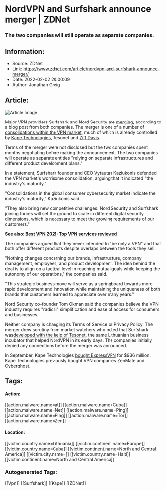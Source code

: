 # NordVPN and Surfshark announce merger | ZDNet
### The two companies will still operate as separate companies.

## Information:
+ Source: ZDNet
+ Link: https://www.zdnet.com/article/nordvpn-and-surfshark-announce-merger/
+ Date: 2022-02-02 20:00:09
+ Author: Jonathan Greig


## Article:
![Article Image](https://www.zdnet.com/a/img/resize/712aa02f5e8a9879d09945e94417512e4d35f585/2022/02/02/d78a6689-d021-476e-8e98-af3d78cb2664/screen-shot-2022-02-02-at-2-43-27-pm.png?width=770&height=578&fit=crop&auto=webp)

Major VPN providers Surfshark and Nord Security are [merging](https://surfshark.com/blog/surfshark-merges-with-nord-security), according to a blog post from both companies. The merger is one of a number of [consolidations within the VPN market](https://www.cnet.com/tech/services-and-software/kape-technologies-buys-expressvpn-as-part-of-a-936-million-deal/), much of which is already controlled by [Kape Technologies](https://www.cnet.com/tech/services-and-software/what-is-kape-technologies-what-you-need-to-know-about-the-parent-company-of-cyberghost-vpn/), Tesonet and [Ziff Davis](https://www.ziffdavis.com/brands/security). 

Terms of the merger were not disclosed but the two companies spent months negotiating before making the announcement. The two companies will operate as separate entities "relying on separate infrastructures and different product development plans."


In a statement, Surfshark founder and CEO Vytautas Kaziukonis defended the VPN market's worrisome consolidation, arguing that it indicated "the industry's maturity."

"Consolidations in the global consumer cybersecurity market indicate the industry's maturity," Kaziukonis said.

"They also bring new competitive challenges. Nord Security and Surfshark joining forces will set the ground to scale in different digital security dimensions, which is necessary to meet the growing requirements of our customers." 

**See also: [Best VPN 2021: Top VPN services reviewed](https://www.zdnet.com/article/best-vpn/)**

The companies argued that they never intended to "be only a VPN" and that both offer different products despite overlaps between the tools they sell. 






"Nothing changes concerning our brands, infrastructure, company management, employees, and product development. The idea behind the deal is to align on a tactical level in reaching mutual goals while keeping the autonomy of our operations," the companies said. 

"This strategic business move will serve as a springboard towards more rapid development and innovation while maintaining the uniqueness of both brands that customers learned to appreciate over many years."

Nord Security co-founder Tom Okman said the companies believe the VPN industry requires "radical" simplification and ease of access for consumers and businesses. 

Neither company is changing its Terms of Service or Privacy Policy. The merger drew scrutiny from market watchers who noted that Surfshark was[developed with the help of Tesonet](https://www.cnet.com/tech/services-and-software/surfshark-and-nord-two-top-vpns-share-a-common-link-in-lithuanias-tesonet/), the same Lithuanian business incubator that helped NordVPN in its early days. The companies initially denied any connections before the merger was announced. 

In September, Kape Technologies [bought ExpressVPN](https://www.zdnet.com/article/expressvpn-sells-to-kape-technologies-for-936-million/) for $936 million. Kape Technologies previously bought VPN companies ZenMate and Cyberghost. 





## Tags:

#### Action:
[[action.malware.name=at]] [[action.malware.name=Cuba]] [[action.malware.name=Net]] [[action.malware.name=Ping]] [[action.malware.name=Ping]] [[action.malware.name=Tor]] [[action.malware.name=Zen]]

#### Location:
[[victim.country.name=Lithuania]] [[victim.continent.name=Europe]] [[victim.country.name=Cuba]] [[victim.continent.name=North and Central America]] [[victim.city.name=]] [[victim.country.name=Haiti]] [[victim.continent.name=North and Central America]]

### Autogenerated Tags:
[[Vpn]] [[Surfshark]] [[Kape]] [[ZDNet]]

